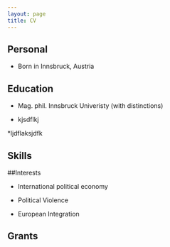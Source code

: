 ```yaml
---
layout: page
title: CV
---
```


## Personal

* Born in Innsbruck, Austria

## Education

* Mag. phil. Innsbruck Univeristy (with distinctions)

* kjsdflkj

*ljdflaksjdfk

## Skills

##Interests

* International political economy

* Political Violence

* European Integration

## Grants